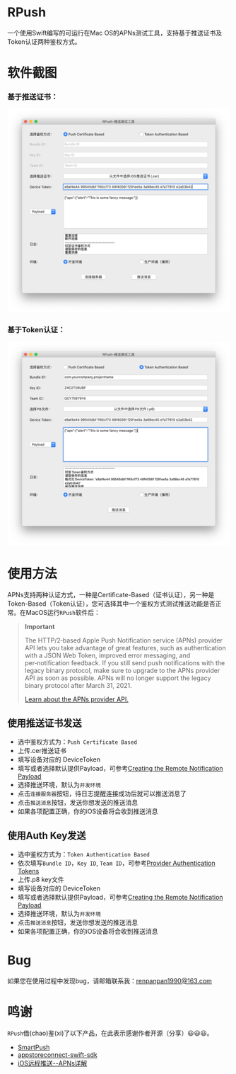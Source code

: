 # RPush
一个使用Swift编写的可运行在Mac OS的APNs测试工具，支持基于推送证书及Token认证两种鉴权方式。

# 软件截图
### 基于推送证书：
![证书授权软件截图](https://raw.githubusercontent.com/nevermore-imba/RPush/main/RPush/screenshots/certificate_based_screenshot.png)

### 基于Token认证：
![Token授权软件截图](https://raw.githubusercontent.com/nevermore-imba/RPush/main/RPush/screenshots/token_auth_based_screenshot.png)

# 使用方法
APNs支持两种认证方式，一种是Certificate-Based（证书认证），另一种是Token-Based（Token认证），您可选择其中一个鉴权方式测试推送功能是否正常。在MacOS运行`RPush`软件后：

> **Important**
> 
> The HTTP/2‑based Apple Push Notification service (APNs) provider API lets you take advantage of great features, 
> such as authentication with a JSON Web Token, improved error messaging, and per‑notification feedback. 
> If you still send push notifications with the legacy binary protocol, make sure to upgrade to the APNs provider API as soon as possible. 
> APNs will no longer support the legacy binary protocol after March 31, 2021.
> 
> [Learn about the APNs provider API.](https://developer.apple.com/documentation/usernotifications/setting_up_a_remote_notification_server/sending_notification_requests_to_apns?language=objc)

## 使用推送证书发送
- 选中鉴权方式为：`Push Certificate Based`
- 上传.cer推送证书
- 填写设备对应的 DeviceToken
- 填写或者选择默认提供Payload，可参考[Creating the Remote Notification Payload](https://developer.apple.com/library/archive/documentation/NetworkingInternet/Conceptual/RemoteNotificationsPG/CreatingtheNotificationPayload.html#//apple_ref/doc/uid/TP40008194-CH10-SW1)
- 选择推送环境，默认为`开发环境`
- 点击`连接服务器`按钮，待日志提醒连接成功后就可以推送消息了
- 点击`推送消息`按钮，发送你想发送的推送消息
- 如果各项配置正确，你的iOS设备将会收到推送消息

## 使用Auth Key发送
- 选中鉴权方式为：`Token Authentication Based`
- 依次填写`Bundle ID`，`Key ID`, `Team ID`，可参考[Provider Authentication Tokens](https://developer.apple.com/library/archive/documentation/NetworkingInternet/Conceptual/RemoteNotificationsPG/CommunicatingwithAPNs.html#//apple_ref/doc/uid/TP40008194-CH11-SW1)
- 上传.p8 key文件
- 填写设备对应的 DeviceToken
- 填写或者选择默认提供Payload，可参考[Creating the Remote Notification Payload](https://developer.apple.com/library/archive/documentation/NetworkingInternet/Conceptual/RemoteNotificationsPG/CreatingtheNotificationPayload.html#//apple_ref/doc/uid/TP40008194-CH10-SW1)
- 选择推送环境，默认为`开发环境`
- 点击`推送消息`按钮，发送你想发送的推送消息
- 如果各项配置正确，你的iOS设备将会收到推送消息

# Bug
如果您在使用过程中发现bug，请邮箱联系我：renpanpan1990@163.com

# 鸣谢
`RPush`借(chao)鉴(xi)了以下产品，在此表示感谢作者开源（分享）😃😃😃。

- [SmartPush](https://github.com/shaojiankui/SmartPush)
- [appstoreconnect-swift-sdk](https://github.com/AvdLee/appstoreconnect-swift-sdk)
- [iOS远程推送--APNs详解](https://blog.csdn.net/weixin_37409570/article/details/96575120)

